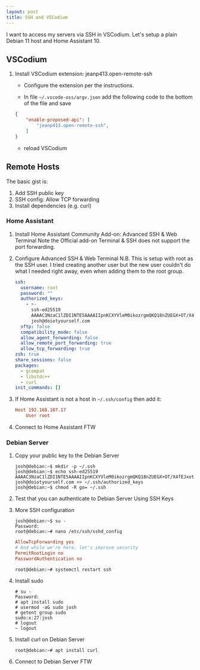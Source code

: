 ```yaml
---
layout: post
title: SSH and VSCodium
---
```


I want to access my servers via SSH in VSCodium. Let's setup a plain Debian 11 host and Home Assistant 10.

## VSCodium

1. Install VSCodium extension: jeanp413.open-remote-ssh

    - Configure the extension per the instructions.

    - In file `~/.vscode-oss/argv.json` add the following code to the bottom of the file and save

    ```json
    {
        "enable-proposed-api": [
            "jeanp413.open-remote-ssh",
        ]
    }
    ```

    - reload VSCodium

## Remote Hosts

The basic gist is:

1. Add SSH public key
2. SSH config: Allow TCP forwarding
3. Install dependencies (e.g. curl)

### Home Assistant

1. Install Home Assistant Community Add-on: Advanced SSH & Web Terminal
    Note the Official add-on Terminal & SSH does not support the port forwarding.

2. Configure Advanced SSH & Web Terminal
   N.B. This is setup with root as the SSH user. I tried creating another user but the new user couldn't do what I needed right away, even when adding them to the root group.

    ```yaml
    ssh:
      username: root
      password: ""
      authorized_keys:
        - >-
          ssh-ed25519
          AAAAC3NzaC1lZDI1NTE5AAAAIIpnKCXYVleM0ikozrgmQKQ18nZUEGX+OT/X4fEJxotq
          josh@doiotyourself.com
      sftp: false
      compatibility_mode: false
      allow_agent_forwarding: false
      allow_remote_port_forwarding: true
      allow_tcp_forwarding: true
    zsh: true
    share_sessions: false
    packages:
      - gcompat
      - libstdc++
      - curl
    init_commands: []
    ```

3. If Home Assistant is not a host in `~/.ssh/config` then add it:

    ```conf
    Host 192.168.107.17
        User root
    ```

4. Connect to Home Assistant FTW

### Debian Server

1. Copy your public key to the Debian Server

    ```console
    josh@debian:~$ mkdir -p ~/.ssh
    josh@debian:~$ echo ssh-ed25519 AAAAC3NzaC1lZDI1NTE5AAAAIIpnKCXYVleM0ikozrgmQKQ18nZUEGX+OT/X4fEJxotq josh@doiotyourself.com >> ~/.ssh/authorized_keys
    josh@debian:~$ chmod -R go= ~/.ssh
    ```

2. Test that you can authenticate to Debian Server Using SSH Keys

3. More SSH configuration

    ```console
    josh@debian:~$ su -
    Password:
    root@debian:~# nano /etc/ssh/sshd_config
    ```

    ```conf
    AllowTcpForwarding yes
    # And while we're here, let's improve security
    PermitRootLogin no
    PasswordAuthentication no
    ```

    ```console
    root@debian:~# systemctl restart ssh
    ```

4. Install sudo
    
    ```console
    # su -
    Password: 
    # apt install sudo
    # usermod -aG sudo josh
    # getent group sudo
    sudo:x:27:josh
    # logout
    ~ logout 
   ```

5. Install curl on Debian Server

    ```console
    root@debian:~# apt install curl
    ```

6. Connect to Debian Server FTW
